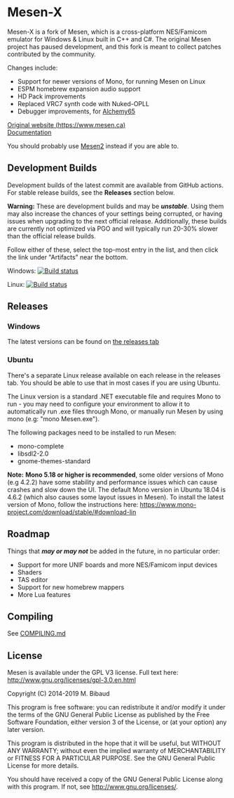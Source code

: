 # Mesen-X

Mesen-X is a fork of Mesen, which is a cross-platform NES/Famicom emulator for Windows & Linux built in C++ and C#.
The original Mesen project has paused development, and this fork is meant to collect patches contributed by the community.

Changes include:
* Support for newer versions of Mono, for running Mesen on Linux
* ESPM homebrew expansion audio support
* HD Pack improvements
* Replaced VRC7 synth code with Nuked-OPLL
* Debugger improvements, for [Alchemy65](https://github.com/AlchemicRaker/alchemy65)

[Original website (https://www.mesen.ca)](https://www.mesen.ca)  
[Documentation](https://novasquirrel.github.io/Mesen-X/index.html)

You should probably use [Mesen2](https://mesen.ca/) instead if you are able to.

## Development Builds

Development builds of the latest commit are available from GitHub actions. For stable release builds, see the **Releases** section below.

**Warning:** These are development builds and may be ***unstable***. Using them may also increase the chances of your settings being corrupted, or having issues when upgrading to the next official release. Additionally, these builds are currently not optimized via PGO and will typically run 20-30% slower than the official release builds.

Follow either of these, select the top-most entry in the list, and then click the link under "Artifacts" near the bottom.

Windows: [![Build status](https://github.com/NovaSquirrel/Mesen/actions/workflows/win-build.yml/badge.svg)](https://github.com/NovaSquirrel/Mesen/actions/workflows/win-build.yml)

Linux: [![Build status](https://github.com/NovaSquirrel/Mesen/actions/workflows/linux-build.yml/badge.svg)](https://github.com/NovaSquirrel/Mesen/actions/workflows/linux-build.yml)

## Releases

### Windows

The latest versions can be found on [the releases tab](https://github.com/NovaSquirrel/Mesen-X/releases)

### Ubuntu

There's a separate Linux release available on each release in the releases tab. You should be able to use that in most cases if you are using Ubuntu.

The Linux version is a standard .NET executable file and requires Mono to run - you may need to configure your environment to allow it to automatically run .exe files through Mono, or manually run Mesen by using mono (e.g: "mono Mesen.exe").

The following packages need to be installed to run Mesen:

* mono-complete
* libsdl2-2.0
* gnome-themes-standard

**Note:** **Mono 5.18 or higher is recommended**, some older versions of Mono (e.g 4.2.2) have some stability and performance issues which can cause crashes and slow down the UI.
The default Mono version in Ubuntu 18.04 is 4.6.2 (which also causes some layout issues in Mesen).  To install the latest version of Mono, follow the instructions here: https://www.mono-project.com/download/stable/#download-lin

## Roadmap

Things that ***may or may not*** be added in the future, in no particular order:

* Support for more UNIF boards and more NES/Famicom input devices
* Shaders
* TAS editor
* Support for new homebrew mappers
* More Lua features

## Compiling

See [COMPILING.md](COMPILING.md)

## License

Mesen is available under the GPL V3 license.  Full text here: <http://www.gnu.org/licenses/gpl-3.0.en.html>

Copyright (C) 2014-2019 M. Bibaud

This program is free software: you can redistribute it and/or modify
it under the terms of the GNU General Public License as published by
the Free Software Foundation, either version 3 of the License, or
(at your option) any later version.

This program is distributed in the hope that it will be useful,
but WITHOUT ANY WARRANTY; without even the implied warranty of
MERCHANTABILITY or FITNESS FOR A PARTICULAR PURPOSE.  See the
GNU General Public License for more details.

You should have received a copy of the GNU General Public License
along with this program.  If not, see <http://www.gnu.org/licenses/>.
